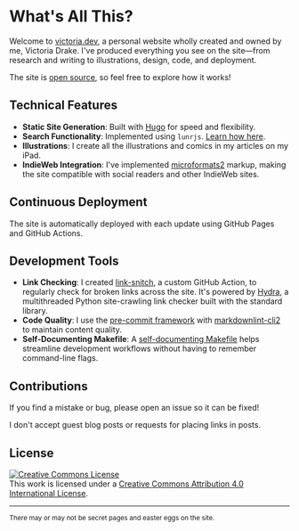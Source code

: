 # What's All This?

Welcome to [victoria.dev](https://victoria.dev), a personal website wholly created and owned by me, Victoria Drake. I've produced everything you see on the site—from research and writing to illustrations, design, code, and deployment.

The site is [open source](https://github.com/victoriadrake/victoriadrake.github.io), so feel free to explore how it works!

## Technical Features

- **Static Site Generation**: Built with [Hugo](https://gohugo.io/) for speed and flexibility.
- **Search Functionality**: Implemented using `lunrjs`. [Learn how here](https://victoria.dev/posts/add-search-to-hugo-static-sites-with-lunr/).
- **Illustrations**: I create all the illustrations and comics in my articles on my iPad.
- **IndieWeb Integration**: I've implemented [microformats2](https://microformats.org/wiki/Main_Page) markup, making the site compatible with social readers and other IndieWeb sites.

## Continuous Deployment

The site is automatically deployed with each update using GitHub Pages and GitHub Actions.

## Development Tools

- **Link Checking**: I created [link-snitch](https://github.com/victoriadrake/link-snitch), a custom GitHub Action, to regularly check for broken links across the site. It's powered by [Hydra](https://github.com/victoriadrake/hydra-link-checker), a multithreaded Python site-crawling link checker built with the standard library.
- **Code Quality**: I use the [pre-commit framework](https://pre-commit.com/) with [markdownlint-cli2](https://github.com/DavidAnson/markdownlint-cli2) to maintain content quality.
- **Self-Documenting Makefile**: A [self-documenting Makefile](https://victoria.dev/posts/how-to-create-a-self-documenting-makefile/) helps streamline development workflows without having to remember command-line flags.

## Contributions

If you find a mistake or bug, please open an issue so it can be fixed!

I don't accept guest blog posts or requests for placing links in posts.

## License

<a rel="license" href="http://creativecommons.org/licenses/by/4.0/"><img alt="Creative Commons License" style="border-width:0" src="https://i.creativecommons.org/l/by/4.0/88x31.png" /></a><br />
This work is licensed under a [Creative Commons Attribution 4.0 International License](http://creativecommons.org/licenses/by/4.0/).

---

<sub>There may or may not be secret pages and easter eggs on the site.</sub>
